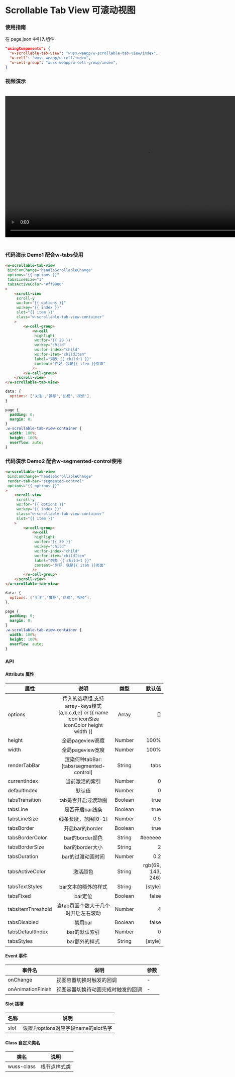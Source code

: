 # Scrollable Tab View 可滚动视图

### 使用指南

在 page.json 中引入组件

```json
"usingComponents": {
  "w-scrollable-tab-view": "wuss-weapp/w-scrollable-tab-view/index",
  "w-cell": "wuss-weapp/w-cell/index",
  "w-cell-group": "wuss-weapp/w-cell-group/index",
}
```

### 视频演示

<video style="margin: 20px 0;" height="450px" autoplay="true" loop="true" controls x5-playsinline="true" playsinline="true" webkit-playsinline="true" src="../../resource/scrollable-tab-view.mp4"
/>



### 代码演示 Demo1 配合w-tabs使用

```html
<w-scrollable-tab-view
 bind:onChange="handleScrollableChange"
 options="{{ options }}"
 tabsLineSize="1"
 tabsActiveColor="#ff9900"
>
	<scroll-view
	 scroll-y
	 wx:for="{{ options }}"
	 wx:key="{{ index }}"
	 slot="{{ item }}"
	 class="w-scrollable-tab-view-container"
	>
		<w-cell-group>
			<w-cell
			 highlight
			 wx:for="{{ 20 }}"
			 wx:key="child"
			 wx:for-index="child"
			 wx:for-item="childItem"
			 label="列表 {{ child+1 }}"
			 content="你好，我是{{ item }}页面"
			/>
		</w-cell-group>
	</scroll-view>
</w-scrollable-tab-view>
```

```javascript
data: {
  options: ['关注','推荐','热榜','视频'],
}
```


```css
page {
  padding: 0;
  margin: 0;
}
.w-scrollable-tab-view-container {
  width: 100%;
  height: 100%;
  overflow: auto;
}
```









### 代码演示 Demo2 配合w-segmented-control使用

```html
<w-scrollable-tab-view
 bind:onChange="handleScrollableChange"
 render-tab-bar="segmented-control"
 options="{{ options }}"
>
	<scroll-view
	 scroll-y
	 wx:for="{{ options }}"
	 wx:key="{{ index }}"
	 class="w-scrollable-tab-view-container"
	 slot="{{ item }}"
	>
		<w-cell-group>
			<w-cell
			 highlight
			 wx:for="{{ 30 }}"
			 wx:key="child"
			 wx:for-index="child"
			 wx:for-item="childItem"
			 label="列表 {{ child+1 }}"
			 content="你好，我是{{ item }}页面"
			/>
		</w-cell-group>
	</scroll-view>
</w-scrollable-tab-view>
```

```javascript
data: {
  options: ['关注','推荐','热榜','视频'],
},
```

```css
page {
  padding: 0;
  margin: 0;
}
.w-scrollable-tab-view-container {
  width: 100%;
  height: 100%;
  overflow: auto;
}
```


### API

#### Attribute 属性

| 属性 |    说明    |  类型  | 默认值 |
| ---- | :--------: | :----: | -----: |
| options | 传入的选项组,支持array-keys模式 [a,b,c,d,e] or [{ name icon iconSize iconColor height width }] | Array |  [] |
| height | 全局pageview高度 | Number |  100% |
| width | 全局pageview宽度 | Number |  100% |
| renderTabBar | 渲染何种tabBar: [tabs/segmented-control] | String |  tabs |
| currentIndex | 当前激活的索引 | Number |  0 |
| defaultIndex | 默认值 | Number |  0 |
| tabsTransition | tab是否开启过渡动画 | Boolean |  true |
| tabsLine | 是否开启bar线条 | Boolean |  true |
| tabsLineSize | 线条长度，范围[0-1] | Number |  0.5 |
| tabsBorder | 开启bar的border | Boolean | true |
| tabsBorderColor | bar的border颜色 | String |  #eeeeee |
| tabsBorderSize | bar的border大小 | String |  2 |
| tabsDuration | bar的过渡动画时间 | Number |  0.2 |
| tabsActiveColor | 激活颜色 | String |  rgb(69, 143, 246) |
| tabsTextStyles | bar文本的额外的样式 | String |  [style] |
| tabsFixed | bar定位 | Boolean |  false |
| tabsItemThreshold | 当tab页面个数大于几个时开启左右滚动 | Number |  4 |
| tabsDisabled | 禁用bar | Boolean |  false |
| tabsDefaultIndex | bar的默认索引 | Number |  0 |
| tabsStyles | bar额外的样式 | String |  [style] |

#### Event 事件

| 事件名 | 说明 | 参数 |
| ------ | ---- | ---- |
| onChange | 视图容器切换时触发的回调 | - |
| onAnimationFinish | 视图容器切换待动画完成时触发的回调 | - |

#### Slot 插槽

| 名称 | 说明 |
| ---- | ---- |
| slot | 设置为options对应字段name的slot名字 |


#### Class 自定义类名

| 类名       | 说明         |
| ---------- | ------------ |
| wuss-class | 根节点样式类 |
